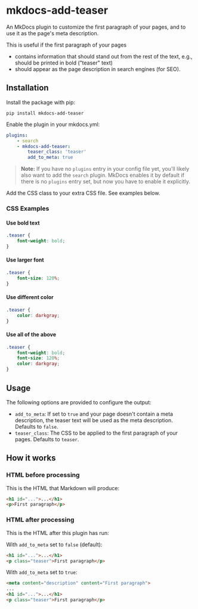 # mkdocs-add-teaser

An MkDocs plugin to customize the first paragraph of your pages, and to use it as the page's meta description.

This is useful if the first paragraph of your pages 

* contains information that should stand out from the rest of the text, e.g., should be printed in bold ("teaser" text)
* should appear as the page description in search engines (for SEO).

## Installation

Install the package with pip:

```
pip install mkdocs-add-teaser
```

Enable the plugin in your mkdocs.yml:

```yaml
plugins:
    - search
    - mkdocs-add-teaser:
        teaser_class: 'teaser'
        add_to_meta: true
```

> **Note:** If you have no `plugins` entry in your config file yet, you'll likely also want to add the `search` plugin. MkDocs enables it by default if there is no `plugins` entry set, but now you have to enable it explicitly.

Add the CSS class to your extra CSS file. See examples below.

### CSS Examples

#### Use bold text

```css
.teaser {
    font-weight: bold;
}
```

#### Use larger font

```css
.teaser {
    font-size: 120%;
}
```

#### Use different color

```css
.teaser {
    color: darkgray;
}
```

#### Use all of the above

```css
.teaser {
    font-weight: bold;
    font-size: 120%;
    color: darkgray;
}
```

## Usage

The following options are provided to configure the output:

* `add_to_meta`: If set to `true` and your page doesn't contain a meta description, the teaser text will be used as the meta description. Defaults to `false`.
* `teaser_class`: The CSS to be applied to the first paragraph of your pages. Defaults to `teaser`.

## How it works

### HTML before processing

This is the HTML that Markdown will produce:

```html
<h1 id="...">...</h1>
<p>First paragraph</p>
```

### HTML after processing

This is the HTML after this plugin has run:

With `add_to_meta` set to `false` (default):

```html
<h1 id="...">...</h1>
<p class="teaser">First paragraph</p>
```

With `add_to_meta` set to `true`:

```html
<meta content="description" content="First paragraph">
...
<h1 id="...">...</h1>
<p class="teaser">First paragraph</p>
```
